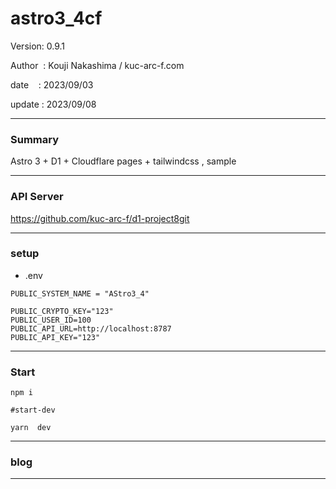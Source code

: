 ﻿# astro3_4cf

 Version: 0.9.1

 Author  : Kouji Nakashima / kuc-arc-f.com

 date    : 2023/09/03 

 update  : 2023/09/08
***
### Summary

Astro 3 + D1 + Cloudflare pages + tailwindcss , sample

***
### API Server

https://github.com/kuc-arc-f/d1-project8git

***
### setup
* .env

```
PUBLIC_SYSTEM_NAME = "AStro3_4"

PUBLIC_CRYPTO_KEY="123"
PUBLIC_USER_ID=100
PUBLIC_API_URL=http://localhost:8787
PUBLIC_API_KEY="123"
```

***
### Start

```
npm i

#start-dev

yarn  dev
```

***
### blog


***

